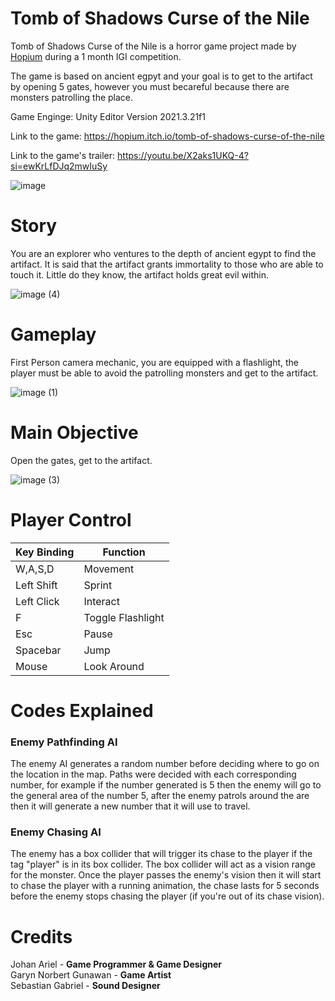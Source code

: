 # Tomb of Shadows Curse of the Nile

Tomb of Shadows Curse of the Nile is a horror game project made by [Hopium](https://hopium.itch.io/) during a 1 month IGI competition. 

The game is based on ancient egpyt and your goal is to get to the artifact by opening 5 gates, however you must becareful because there are monsters patrolling the place. 

Game Enginge: Unity Editor Version 2021.3.21f1

Link to the game: https://hopium.itch.io/tomb-of-shadows-curse-of-the-nile 

Link to the game's trailer: https://youtu.be/X2aks1UKQ-4?si=ewKrLfDJq2mwIuSy

![image](https://github.com/Lemun8/Tomb-of-Shadows-Curse-of-the-Nile/assets/107360799/5cb7c379-f474-429d-8ab2-e28e4dab9af4)



# Story

You are an explorer who ventures to the depth of ancient egypt to find the artifact. It is said that the artifact grants immortality to those who are able to touch it. Little do they know, the artifact holds great evil within.

![image (4)](https://github.com/Lemun8/Tomb-of-Shadows-Curse-of-the-Nile/assets/107360799/8d2f4197-7640-4003-a2ae-a4f04461e4f0)


# Gameplay

First Person camera mechanic, you are equipped with a flashlight, the player must be able to avoid the patrolling monsters and get to the artifact.

![image (1)](https://github.com/Lemun8/Tomb-of-Shadows-Curse-of-the-Nile/assets/107360799/89e420e5-1189-4b45-bc22-c2935fb3b897)


# Main Objective

Open the gates, get to the artifact.

![image (3)](https://github.com/Lemun8/Tomb-of-Shadows-Curse-of-the-Nile/assets/107360799/3d68f87b-3ac5-4d83-8784-4462d9dcf7d0)


# Player Control

| Key Binding       | Function          |
| ----------------- | ----------------- |
| W,A,S,D           | Movement          |
| Left Shift        | Sprint            |
| Left Click        | Interact          |
| F                 | Toggle Flashlight |
| Esc               | Pause             |
| Spacebar          | Jump              |
| Mouse             | Look Around       |

# Codes Explained

### Enemy Pathfinding AI

The enemy AI generates a random number before deciding where to go on the location in the map. Paths were decided with each corresponding number, for example if the number generated is 5 then the enemy will go to the general area of the number 5, after the enemy patrols around the are then it will generate a new number that it will use to travel.


### Enemy Chasing AI

The enemy has a box collider that will trigger its chase to the player if the tag "player" is in its box collider. The box collider will act as a vision range for the monster. Once the player passes the enemy's vision then it will start to chase the player with a running animation, the chase lasts for 5 seconds before the enemy stops chasing the player (if you're out of its chase vision).

# Credits

Johan Ariel - **Game Programmer & Game Designer** <br>
Garyn Norbert Gunawan - **Game Artist** <br>
Sebastian Gabriel - **Sound Designer** <br>

